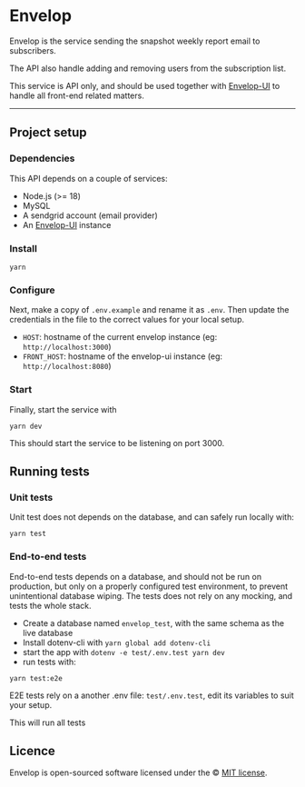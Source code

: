 # Envelop

Envelop is the service sending the snapshot weekly report email to subscribers.

The API also handle adding and removing users from the subscription list.

This service is API only, and should be used together with [Envelop-UI](https://github.com/snapshot-labs/envelop-ui) to handle all front-end related matters.

---

## Project setup

### Dependencies

This API depends on a couple of services:

- Node.js (>= 18)
- MySQL
- A sendgrid account (email provider)
- An [Envelop-UI](https://github.com/snapshot-labs/envelop-ui) instance

### Install

```
yarn
```

### Configure

Next, make a copy of `.env.example` and rename it as `.env`. Then update the credentials in the file to the correct values for your local setup.

- `HOST`: hostname of the current envelop instance (eg: `http://localhost:3000`)
- `FRONT_HOST`: hostname of the envelop-ui instance (eg: `http://localhost:8080`)

### Start

Finally, start the service with

```
yarn dev
```

This should start the service to be listening on port 3000.

## Running tests

### Unit tests

Unit test does not depends on the database, and can safely run locally with:

```
yarn test
```

### End-to-end tests

End-to-end tests depends on a database, and should not be run on production, but only on a properly configured test environment, to prevent unintentional database wiping.
The tests does not rely on any mocking, and tests the whole stack.

- Create a database named `envelop_test`, with the same schema as the live database
- Install dotenv-cli with `yarn global add dotenv-cli`
- start the app with `dotenv -e test/.env.test yarn dev`
- run tests with:

```
yarn test:e2e
```

E2E tests rely on a another .env file: `test/.env.test`, edit its variables to suit your setup.

This will run all tests

## Licence

Envelop is open-sourced software licensed under the © [MIT license](LICENSE).
